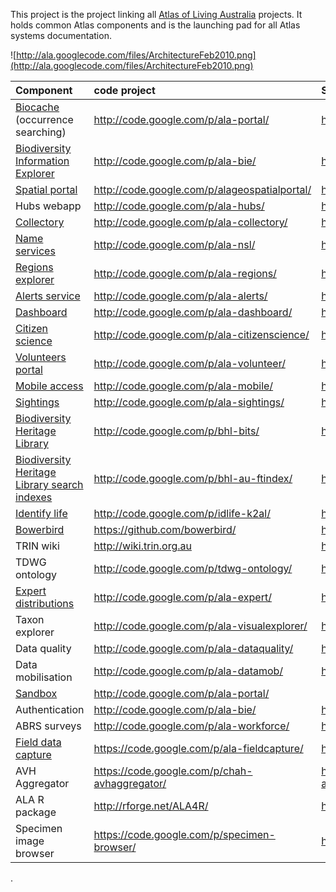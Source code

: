This project is the project linking all [Atlas of Living Australia](http://www.ala.org.au) projects. It holds common Atlas components and is the launching pad for all Atlas systems documentation.

![http://ala.googlecode.com/files/ArchitectureFeb2010.png](http://ala.googlecode.com/files/ArchitectureFeb2010.png)

| **Component**| **code project**| **System documentation**|
|:-------------|:----------------|:------------------------|
|[Biocache](http://biocache.ala.org.au) (occurrence searching)|http://code.google.com/p/ala-portal/|http://code.google.com/p/ala-portal/wiki/GettingStarted|
|[Biodiversity Information Explorer](http://bie.ala.org.au)|http://code.google.com/p/ala-bie/|http://code.google.com/p/ala-bie/wiki|
|[Spatial portal](http://spatial.ala.org.au)|http://code.google.com/p/alageospatialportal/|http://code.google.com/p/alageospatialportal/wiki/GettingStarted|
|Hubs webapp|http://code.google.com/p/ala-hubs/|http://code.google.com/p/ala-hubs/wiki|
|[Collectory](http://collections.ala.org.au)|http://code.google.com/p/ala-collectory/|http://code.google.com/p/ala-collectory/wiki/GettingStarted|
|[Name services](http://biodiversity.org.au/)|http://code.google.com/p/ala-nsl/|http://code.google.com/p/ala-nsl/wiki/MainPage|
|[Regions explorer](http://regions.ala.org.au)|http://code.google.com/p/ala-regions/|http://code.google.com/p/ala-regions/wiki/GettingStarted|
|[Alerts service](http://alerts.ala.org.au)|http://code.google.com/p/ala-alerts/|http://code.google.com/p/ala-alerts/wiki|
|[Dashboard](http://dashboard.ala.org.au)|http://code.google.com/p/ala-dashboard/|http://code.google.com/p/ala-dashboard/wiki|
|[Citizen science](http://www.ala.org.au/get-involved/citizen-science/fielddata-software/)|http://code.google.com/p/ala-citizenscience/|http://code.google.com/p/ala-citizenscience/wiki|
|[Volunteers portal](http://volunteer.ala.org.au)|http://code.google.com/p/ala-volunteer/|http://code.google.com/p/ala-volunteer/wiki|
|[Mobile access](http://m.ala.org.au/)|http://code.google.com/p/ala-mobile/|http://code.google.com/p/ala-mobile/wiki|
|[Sightings](http://sightings.ala.org.au/)|http://code.google.com/p/ala-sightings/|http://code.google.com/p/ala-sightings/wiki|
|[Biodiversity Heritage Library](http://bhl.ala.org.au)|http://code.google.com/p/bhl-bits/|http://code.google.com/p/bhl-bits/wiki|
|[Biodiversity Heritage Library search indexes](http://bhlidx.ala.org.au)|http://code.google.com/p/bhl-au-ftindex/|http://code.google.com/p/bhl-au-ftindex/wiki|
|[Identify life](http://www.identifylife.org/)|http://code.google.com/p/idlife-k2al/|http://code.google.com/p/idlife-k2al/wiki|
|[Bowerbird](http://www.bowerbird.org.au)|https://github.com/bowerbird/|https://github.com/Bowerbird/bowerbird-web|
|TRIN wiki| http://wiki.trin.org.au | https://github.com/TRIN|
|TDWG ontology|http://code.google.com/p/tdwg-ontology/|http://code.google.com/p/tdwg-ontology/wiki|
|[Expert distributions](http://fish.ala.org.au)|http://code.google.com/p/ala-expert/|http://code.google.com/p/ala-expert/wiki|
|Taxon explorer|http://code.google.com/p/ala-visualexplorer/|http://code.google.com/p/ala-visualexplorer/wiki|
|Data quality|http://code.google.com/p/ala-dataquality/|http://code.google.com/p/ala-dataquality/wiki|
|Data mobilisation|http://code.google.com/p/ala-datamob/|http://code.google.com/p/ala-datamob/wiki/SiteIndex|
|[Sandbox](http://sandbox.ala.org.au)| http://code.google.com/p/ala-portal/ |  |
|Authentication|http://code.google.com/p/ala-bie/|http://code.google.com/p/ala-bie/wiki/Authentication|
|ABRS surveys|http://code.google.com/p/ala-workforce/|http://code.google.com/p/ala-workforce/wiki|
|[Field data capture](http://fieldcapture-dev.ala.org.au)|https://code.google.com/p/ala-fieldcapture/|https://code.google.com/p/ala-fieldcapture/wiki/GettingStarted|
|AVH Aggregator|https://code.google.com/p/chah-avhaggregator/|https://code.google.com/p/chah-avhaggregator/wiki/DehispidatorScripts|
|ALA R package|http://rforge.net/ALA4R/|http://rforge.net/ALA4R/index.html|
|Specimen image browser|https://code.google.com/p/specimen-browser/|https://code.google.com/p/specimen-browser/wiki|
.